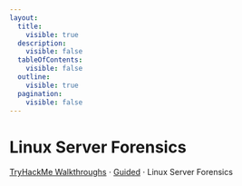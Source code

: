 ```yaml
---
layout:
  title:
    visible: true
  description:
    visible: false
  tableOfContents:
    visible: false
  outline:
    visible: true
  pagination:
    visible: false
---
```


# Linux Server Forensics

[TryHackMe Walkthroughs](./) ⋅ [Guided](../) ⋅ Linux Server Forensics
